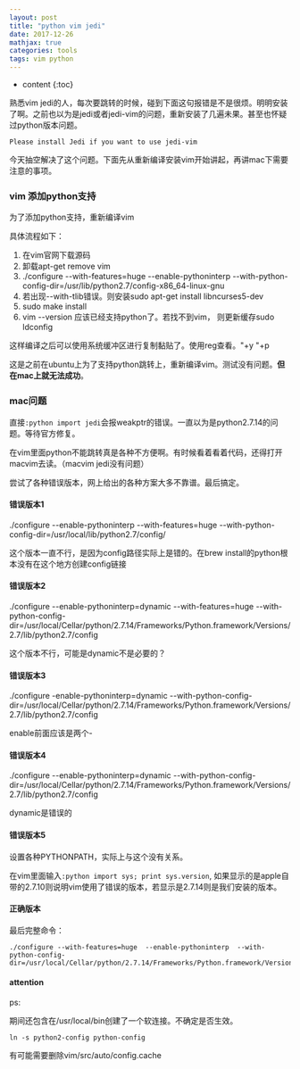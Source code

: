 ```yaml
---
layout: post
title: "python vim jedi"
date: 2017-12-26
mathjax: true
categories: tools
tags: vim python
---
```

* content
{:toc}

熟悉vim jedi的人，每次要跳转的时候，碰到下面这句报错是不是很烦。明明安装了啊。之前也以为是jedi或者jedi-vim的问题，重新安装了几遍未果。甚至也怀疑过python版本问题。
```
Please install Jedi if you want to use jedi-vim
```

今天抽空解决了这个问题。下面先从重新编译安装vim开始讲起，再讲mac下需要注意的事项。


### vim 添加python支持

为了添加python支持，重新编译vim

具体流程如下：

1. 在vim官网下载源码
2. 卸载apt-get remove vim
3. ./configure --with-features=huge --enable-pythoninterp --with-python-config-dir=/usr/lib/python2.7/config-x86_64-linux-gnu
4. 若出现--with-tlib错误。则安装sudo apt-get install libncurses5-dev
5. sudo make install
6. vim --version 应该已经支持python了。若找不到vim， 则更新缓存sudo ldconfig

这样编译之后可以使用系统缓冲区进行复制黏贴了。使用reg查看。"+y     "+p

这是之前在ubuntu上为了支持python跳转上，重新编译vim。测试没有问题。**但在mac上就无法成功**。

### mac问题

直接`:python import jedi`会报weakptr的错误。一直以为是python2.7.14的问题。等待官方修复。

在vim里面python不能跳转真是各种不方便啊。有时候看着看着代码，还得打开macvim去读。（macvim jedi没有问题）

尝试了各种错误版本，网上给出的各种方案大多不靠谱。最后搞定。

#### 错误版本1

./configure --enable-pythoninterp --with-features=huge  --with-python-config-dir=/usr/local/lib/python2.7/config/

这个版本一直不行，是因为config路径实际上是错的。在brew install的python根本没有在这个地方创建config链接

#### 错误版本2

./configure --enable-pythoninterp=dynamic --with-features=huge  --with-python-config-dir=/usr/local/Cellar/python/2.7.14/Frameworks/Python.framework/Versions/2.7/lib/python2.7/config

这个版本不行，可能是dynamic不是必要的？

#### 错误版本3

./configure  -enable-pythoninterp=dynamic  --with-python-config-dir=/usr/local/Cellar/python/2.7.14/Frameworks/Python.framework/Versions/2.7/lib/python2.7/config

enable前面应该是两个-

#### 错误版本4

./configure  --enable-pythoninterp=dynamic  --with-python-config-dir=/usr/local/Cellar/python/2.7.14/Frameworks/Python.framework/Versions/2.7/lib/python2.7/config

dynamic是错误的

#### 错误版本5

设置各种PYTHONPATH，实际上与这个没有关系。


在vim里面输入`:python import sys; print sys.version`, 如果显示的是apple自带的2.7.10则说明vim使用了错误的版本，若显示是2.7.14则是我们安装的版本。


#### 正确版本

最后完整命令：

```
./configure --with-features=huge  --enable-pythoninterp  --with-python-config-dir=/usr/local/Cellar/python/2.7.14/Frameworks/Python.framework/Versions/2.7/lib/python2.7/config
```


#### attention
ps:


期间还包含在/usr/local/bin创建了一个软连接。不确定是否生效。

```
ln -s python2-config python-config
```

有可能需要删除vim/src/auto/config.cache
